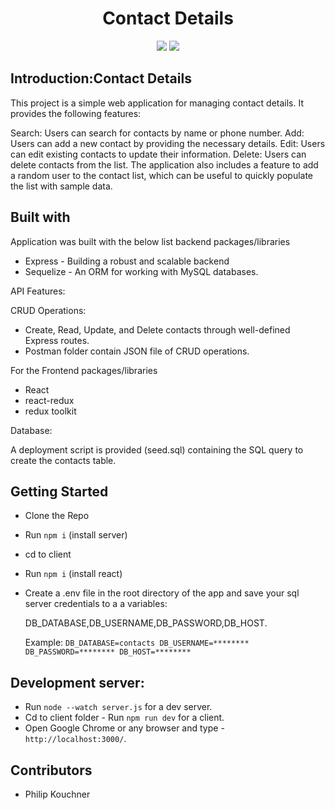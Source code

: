 <div align="center">

<h1>Contact Details</h1>

![](https://img.shields.io/badge/React-61DAFB?style=flat-square&logo=react&logoColor=black)
![](https://badges.aleen42.com/src/vitejs.svg)

</div>

## Introduction:Contact Details

This project is a simple web application for managing contact details. It provides the following features:

Search: Users can search for contacts by name or phone number.
Add: Users can add a new contact by providing the necessary details.
Edit: Users can edit existing contacts to update their information.
Delete: Users can delete contacts from the list.
The application also includes a feature to add a random user to the contact list, which can be useful to quickly populate the list with sample data.

## Built with

Application was built with the below list backend packages/libraries

- Express - Building a robust and scalable backend
- Sequelize - An ORM for working with MySQL databases.

API Features:

CRUD Operations:

- Create, Read, Update, and Delete contacts through well-defined Express routes.
- Postman folder contain JSON file of CRUD operations.

For the Frontend packages/libraries

- React
- react-redux
- redux toolkit

Database:

A deployment script is provided (seed.sql) containing the SQL query to create the contacts table.

## Getting Started

- Clone the Repo
- Run `npm i` (install server)
- cd to client
- Run `npm i` (install react)
- Create a .env file in the root directory of the app and save your sql server credentials to a a variables:

  DB_DATABASE,DB_USERNAME,DB_PASSWORD,DB_HOST.

  Example:
  `DB_DATABASE=contacts
DB_USERNAME=********
DB_PASSWORD=********
DB_HOST=********`

## Development server:

- Run `node --watch server.js` for a dev server.
- Cd to client folder - Run `npm run dev` for a client.
- Open Google Chrome or any browser and type - `http://localhost:3000/`.

## Contributors

- Philip Kouchner
